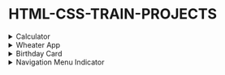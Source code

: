 # HTML-CSS-TRAIN-PROJECTS
<!-- GIFS MUST BE RECORDED ON 1350X600px -->
<details>
  <summary> Calculator </summary>
  <img src="https://github.com/NathanRibeiroC/HTML-CSS-TRAIN-PROJECTS/blob/master/gifs/calculator_.gif"/>
</details>

<details>
  <summary> Wheater App </summary>
  <img src="https://github.com/NathanRibeiroC/HTML-CSS-TRAIN-PROJECTS/blob/master/gifs/wheaterApp.gif"/>
</details>  

<details>
  <summary> Birthday Card </summary>
  <img src="https://github.com/NathanRibeiroC/HTML-CSS-TRAIN-PROJECTS/blob/master/gifs/respBirthCard.gif"/>
</details>  

<details>
  <summary> Navigation Menu Indicator </summary>
  <img src="https://github.com/NathanRibeiroC/HTML-CSS-TRAIN-PROJECTS/blob/master/gifs/navMenuInd.gif"/>
</details>  

